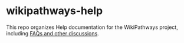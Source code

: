 # wikipathways-help
This repo organizes Help documentation for the WikiPathways project, including [FAQs and other discussions](https://github.com/wikipathways/wikipathways-faq/discussions). 
